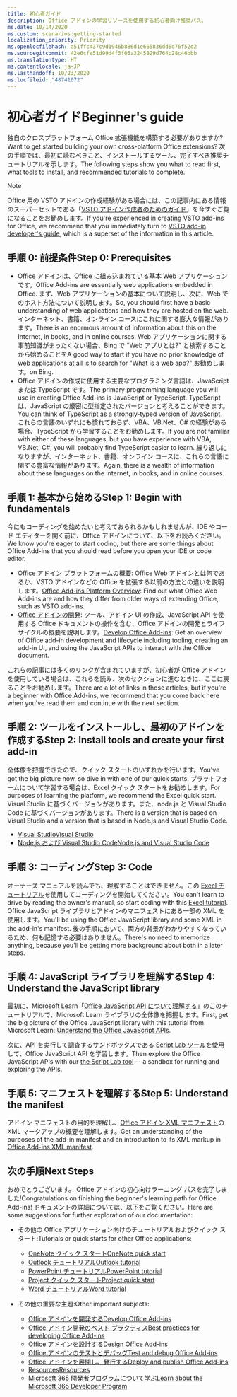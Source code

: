 ```yaml
---
title: 初心者ガイド
description: Office アドインの学習リソースを使用する初心者向け推奨パス。
ms.date: 10/14/2020
ms.custom: scenarios:getting-started
localization_priority: Priority
ms.openlocfilehash: a51ffc437c9d1946b886d1e665836dd6d76f52d2
ms.sourcegitcommit: 42e6cfe51d99d4f3f05a3245829d764b28c46bbb
ms.translationtype: HT
ms.contentlocale: ja-JP
ms.lasthandoff: 10/23/2020
ms.locfileid: "48741072"
---
```

# <a name="beginners-guide"></a><span data-ttu-id="ccd5b-103">初心者ガイド</span><span class="sxs-lookup"><span data-stu-id="ccd5b-103">Beginner's guide</span></span>

<span data-ttu-id="ccd5b-104">独自のクロスプラットフォーム Office 拡張機能を構築する必要がありますか?</span><span class="sxs-lookup"><span data-stu-id="ccd5b-104">Want to get started building your own cross-platform Office extensions?</span></span> <span data-ttu-id="ccd5b-105">次の手順では、最初に読むべきこと、インストールするツール、完了すべき推奨チュートリアルを示します。</span><span class="sxs-lookup"><span data-stu-id="ccd5b-105">The following steps show you what to read first, what tools to install, and recommended tutorials to complete.</span></span>

> [!NOTE]
> <span data-ttu-id="ccd5b-106">Office 用の VSTO アドインの作成経験がある場合には、この記事内にある情報のスーパーセットである「[VSTO アドイン作成者のためのガイド](learning-path-transition.md)」を今すぐご覧になることをお勧めします。</span><span class="sxs-lookup"><span data-stu-id="ccd5b-106">If you're experienced in creating VSTO add-ins for Office, we recommend that you immediately turn to [VSTO add-in developer's guide](learning-path-transition.md), which is a superset of the information in this article.</span></span>

## <a name="step-0-prerequisites"></a><span data-ttu-id="ccd5b-107">手順 0: 前提条件</span><span class="sxs-lookup"><span data-stu-id="ccd5b-107">Step 0: Prerequisites</span></span>

- <span data-ttu-id="ccd5b-108">Office アドインは、Office に組み込まれている基本 Web アプリケーションです。</span><span class="sxs-lookup"><span data-stu-id="ccd5b-108">Office Add-ins are essentially web applications embedded in Office.</span></span> <span data-ttu-id="ccd5b-109">まず、Web アプリケーションの基本について説明し、次に、Web でのホスト方法について説明します。</span><span class="sxs-lookup"><span data-stu-id="ccd5b-109">So, you should first have a basic understanding of web applications and how they are hosted on the web.</span></span> <span data-ttu-id="ccd5b-110">インターネット、書籍、オンライン コースにこれに関する膨大な情報があります。</span><span class="sxs-lookup"><span data-stu-id="ccd5b-110">There is an enormous amount of information about this on the Internet, in books, and in online courses.</span></span> <span data-ttu-id="ccd5b-111">Web アプリケーションに関する事前知識がまったくない場合、Bing で "Web アプリとは?" と検索することから始めることを</span><span class="sxs-lookup"><span data-stu-id="ccd5b-111">A good way to start if you have no prior knowledge of web applications at all is to search for "What is a web app?"</span></span> <span data-ttu-id="ccd5b-112">お勧めします。</span><span class="sxs-lookup"><span data-stu-id="ccd5b-112">on Bing.</span></span>
- <span data-ttu-id="ccd5b-113">Office アドインの作成に使用する主要なプログラミング言語は、JavaScript または TypeScript です。</span><span class="sxs-lookup"><span data-stu-id="ccd5b-113">The primary programming language you will use in creating Office Add-ins is JavaScript or TypeScript.</span></span> <span data-ttu-id="ccd5b-114">TypeScript は、JavaScript の厳密に型指定されたバージョンと考えることができます。</span><span class="sxs-lookup"><span data-stu-id="ccd5b-114">You can think of TypeScript as a strongly-typed version of JavaScript.</span></span> <span data-ttu-id="ccd5b-115">これらの言語のいずれにも慣れておらず、VBA、VB.Net、C# の経験がある場合、TypeScript から学習することをお勧めします。</span><span class="sxs-lookup"><span data-stu-id="ccd5b-115">If you are not familiar with either of these languages, but you have experience with VBA, VB.Net, C#, you will probably find TypeScript easier to learn.</span></span> <span data-ttu-id="ccd5b-116">繰り返しになりますが、インターネット、書籍、オンライン コースに、これらの言語に関する豊富な情報があります。</span><span class="sxs-lookup"><span data-stu-id="ccd5b-116">Again, there is a wealth of information about these languages on the Internet, in books, and in online courses.</span></span>

## <a name="step-1-begin-with-fundamentals"></a><span data-ttu-id="ccd5b-117">手順 1: 基本から始める</span><span class="sxs-lookup"><span data-stu-id="ccd5b-117">Step 1: Begin with fundamentals</span></span>

<span data-ttu-id="ccd5b-118">今にもコーディングを始めたいと考えておられるかもしれませんが、IDE やコード エディターを開く前に、Office アドインについて、以下をお読みください。</span><span class="sxs-lookup"><span data-stu-id="ccd5b-118">We know you're eager to start coding, but there are some things about Office Add-ins that you should read before you open your IDE or code editor.</span></span>

- <span data-ttu-id="ccd5b-119">[Office アドイン プラットフォームの概要](office-add-ins.md): Office Web アドインとは何であるか、VSTO アドインなどの Office を拡張する以前の方法との違いを説明します。</span><span class="sxs-lookup"><span data-stu-id="ccd5b-119">[Office Add-ins Platform Overview](office-add-ins.md): Find out what Office Web Add-ins are and how they differ from older ways of extending Office, such as VSTO add-ins.</span></span>
- <span data-ttu-id="ccd5b-120">[Office アドインの開発](../develop/develop-overview.md): ツール、アドイン UI の作成、JavaScript API を使用する Office ドキュメントの操作を含む、Office アドインの開発とライフサイクルの概要を説明します。</span><span class="sxs-lookup"><span data-stu-id="ccd5b-120">[Develop Office Add-ins](../develop/develop-overview.md): Get an overview of Office add-in development and lifecycle including tooling, creating an add-in UI, and using the JavaScript APIs to interact with the Office document.</span></span>

<span data-ttu-id="ccd5b-121">これらの記事には多くのリンクが含まれていますが、初心者が Office アドインを使用している場合は、これらを読み、次のセクションに進むときに、ここに戻ることをお勧めします。</span><span class="sxs-lookup"><span data-stu-id="ccd5b-121">There are a lot of links in those articles, but if you're a beginner with Office Add-ins, we recommend that you come back here when you've read them and continue with the next section.</span></span>

## <a name="step-2-install-tools-and-create-your-first-add-in"></a><span data-ttu-id="ccd5b-122">手順 2: ツールをインストールし、最初のアドインを作成する</span><span class="sxs-lookup"><span data-stu-id="ccd5b-122">Step 2: Install tools and create your first add-in</span></span>

<span data-ttu-id="ccd5b-123">全体像を把握できたので、クイック スタートのいずれかを行います。</span><span class="sxs-lookup"><span data-stu-id="ccd5b-123">You've got the big picture now, so dive in with one of our quick starts.</span></span> <span data-ttu-id="ccd5b-124">プラットフォームについて学習する場合は、Excel クイック スタートをお勧めします。</span><span class="sxs-lookup"><span data-stu-id="ccd5b-124">For purposes of learning the platform, we recommend the Excel quick start.</span></span> <span data-ttu-id="ccd5b-125">Visual Studio に基づくバージョンがあります。また、node.js と Visual Studio Code に基づくバージョンがあります。</span><span class="sxs-lookup"><span data-stu-id="ccd5b-125">There is a version that is based on Visual Studio and a version that is based in Node.js and Visual Studio Code.</span></span>

- [<span data-ttu-id="ccd5b-126">Visual Studio</span><span class="sxs-lookup"><span data-stu-id="ccd5b-126">Visual Studio</span></span>](../quickstarts/excel-quickstart-jquery.md?tabs=visualstudio)
- [<span data-ttu-id="ccd5b-127">Node.js および Visual Studio Code</span><span class="sxs-lookup"><span data-stu-id="ccd5b-127">Node.js and Visual Studio Code</span></span>](../quickstarts/excel-quickstart-jquery.md?tabs=yeomangenerator)

## <a name="step-3-code"></a><span data-ttu-id="ccd5b-128">手順 3: コーディング</span><span class="sxs-lookup"><span data-stu-id="ccd5b-128">Step 3: Code</span></span>

<span data-ttu-id="ccd5b-129">オーナーズ マニュアルを読んでも、理解することはできません。この [ Excel チュートリアル](../tutorials/excel-tutorial.md)を使用してコーディングを開始してください。</span><span class="sxs-lookup"><span data-stu-id="ccd5b-129">You can't learn to drive by reading the owner's manual, so start coding with this [Excel tutorial](../tutorials/excel-tutorial.md).</span></span> <span data-ttu-id="ccd5b-130">Office JavaScript ライブラリとアドインのマニフェストにある一部の XML を使用します。</span><span class="sxs-lookup"><span data-stu-id="ccd5b-130">You'll be using the Office JavaScript library and some XML in the add-in's manifest.</span></span> <span data-ttu-id="ccd5b-131">後の手順において、両方の背景がわかりやすくなっているため、何も記憶する必要はありません。</span><span class="sxs-lookup"><span data-stu-id="ccd5b-131">There's no need to memorize anything, because you'll be getting more background about both in a later steps.</span></span>

## <a name="step-4-understand-the-javascript-library"></a><span data-ttu-id="ccd5b-132">手順 4: JavaScript ライブラリを理解する</span><span class="sxs-lookup"><span data-stu-id="ccd5b-132">Step 4: Understand the JavaScript library</span></span>

<span data-ttu-id="ccd5b-133">最初に、Microsoft Learn「[Office JavaScript API について理解する](https://docs.microsoft.com/learn/modules/understand-office-javascript-apis/index)」のこのチュートリアルで、Microsoft Learn ライブラリの全体像を把握します。</span><span class="sxs-lookup"><span data-stu-id="ccd5b-133">First, get the big picture of the Office JavaScript library with this tutorial from Microsoft Learn: [Understand the Office JavaScript APIs](https://docs.microsoft.com/learn/modules/understand-office-javascript-apis/index).</span></span>

<span data-ttu-id="ccd5b-134">次に、API を実行して調査するサンドボックスである [Script Lab ツール](explore-with-script-lab.md)を使用して、Office JavaScript API を学習します。</span><span class="sxs-lookup"><span data-stu-id="ccd5b-134">Then explore the Office JavaScript APIs with our [the Script Lab tool](explore-with-script-lab.md) -- a sandbox for running and exploring the APIs.</span></span>

## <a name="step-5-understand-the-manifest"></a><span data-ttu-id="ccd5b-135">手順 5: マニフェストを理解する</span><span class="sxs-lookup"><span data-stu-id="ccd5b-135">Step 5: Understand the manifest</span></span>

<span data-ttu-id="ccd5b-136">アドイン マニフェストの目的を理解し、[Office アドイン XML マニフェスト](../develop/add-in-manifests.md)の XML マークアップの概要を理解します。</span><span class="sxs-lookup"><span data-stu-id="ccd5b-136">Get an understanding of the purposes of the add-in manifest and an introduction to its XML markup in [Office Add-ins XML manifest](../develop/add-in-manifests.md).</span></span>

## <a name="next-steps"></a><span data-ttu-id="ccd5b-137">次の手順</span><span class="sxs-lookup"><span data-stu-id="ccd5b-137">Next Steps</span></span>

<span data-ttu-id="ccd5b-138">おめでとうございます。 Office アドインの初心向けラーニング パスを完了しました!</span><span class="sxs-lookup"><span data-stu-id="ccd5b-138">Congratulations on finishing the beginner's learning path for Office Add-ins!</span></span> <span data-ttu-id="ccd5b-139">ドキュメントの詳細については、以下をご覧ください。</span><span class="sxs-lookup"><span data-stu-id="ccd5b-139">Here are some suggestions for further exploration of our documentation:</span></span>

- <span data-ttu-id="ccd5b-140">その他の Office アプリケーション向けのチュートリアルおよびクイック スタート:</span><span class="sxs-lookup"><span data-stu-id="ccd5b-140">Tutorials or quick starts for other Office applications:</span></span>

  - [<span data-ttu-id="ccd5b-141">OneNote クイック スタート</span><span class="sxs-lookup"><span data-stu-id="ccd5b-141">OneNote quick start</span></span>](../quickstarts/onenote-quickstart.md)
  - [<span data-ttu-id="ccd5b-142">Outlook チュートリアル</span><span class="sxs-lookup"><span data-stu-id="ccd5b-142">Outlook tutorial</span></span>](/outlook/add-ins/addin-tutorial)
  - [<span data-ttu-id="ccd5b-143">PowerPoint チュートリアル</span><span class="sxs-lookup"><span data-stu-id="ccd5b-143">PowerPoint tutorial</span></span>](../tutorials/powerpoint-tutorial.md)
  - [<span data-ttu-id="ccd5b-144">Project クイック スタート</span><span class="sxs-lookup"><span data-stu-id="ccd5b-144">Project quick start</span></span>](../quickstarts/project-quickstart.md)
  - [<span data-ttu-id="ccd5b-145">Word チュートリアル</span><span class="sxs-lookup"><span data-stu-id="ccd5b-145">Word tutorial</span></span>](../tutorials/word-tutorial.md)

- <span data-ttu-id="ccd5b-146">その他の重要な主題:</span><span class="sxs-lookup"><span data-stu-id="ccd5b-146">Other important subjects:</span></span>

  - [<span data-ttu-id="ccd5b-147">Office アドインを開発する</span><span class="sxs-lookup"><span data-stu-id="ccd5b-147">Develop Office Add-ins</span></span>](../develop/develop-overview.md)
  - [<span data-ttu-id="ccd5b-148">Office アドイン開発のベスト プラクティス</span><span class="sxs-lookup"><span data-stu-id="ccd5b-148">Best practices for developing Office Add-ins</span></span>](../concepts/add-in-development-best-practices.md)
  - [<span data-ttu-id="ccd5b-149">Office アドインを設計する</span><span class="sxs-lookup"><span data-stu-id="ccd5b-149">Design Office Add-ins</span></span>](../design/add-in-design.md)
  - [<span data-ttu-id="ccd5b-150">Office アドインのテストとデバッグ</span><span class="sxs-lookup"><span data-stu-id="ccd5b-150">Test and debug Office Add-ins</span></span>](../testing/test-debug-office-add-ins.md)
  - [<span data-ttu-id="ccd5b-151">Office アドインを展開し、発行する</span><span class="sxs-lookup"><span data-stu-id="ccd5b-151">Deploy and publish Office Add-ins</span></span>](../publish/publish.md)
  - [<span data-ttu-id="ccd5b-152">Resources</span><span class="sxs-lookup"><span data-stu-id="ccd5b-152">Resources</span></span>](../resources/resources-links-help.md)
  - [<span data-ttu-id="ccd5b-153">Microsoft 365 開発者プログラムについて学ぶ</span><span class="sxs-lookup"><span data-stu-id="ccd5b-153">Learn about the Microsoft 365 Developer Program</span></span>](https://developer.microsoft.com/microsoft-365/dev-program)